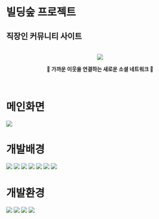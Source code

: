 # <b>빌딩숲 프로젝트</b> 
## <b> 직장인 커뮤니티 사이트 </b>
<br>
<div align="center">
    <img src="./src/main/webapp/asset/img/logo.png" style="margin:auto;">
    <p><b>💌 가까운 이웃을 연결하는 새로운 소셜 네트워크 💌</b>
</div>
<br>

# <b>메인화면 </b>
<img src="readImg/mainGif.gif">

<br>

# <b>개발배경</b> 
<img src="./readImg/개발배경.PNG">
<img src="./readImg/개발배경2.PNG">
<img src="./readImg/개발배경3.PNG">
<img src="./readImg/개발배경4.PNG">
<img src="./readImg/개발배경5.PNG">
<img src="./readImg/개발배경6.PNG">
<img src="./readImg/개발배경7.PNG">

<br>

# <b>개발환경</b> 
<img src="./readImg/개발환경1.PNG">
<img src="./readImg/개발환경2.PNG">
<img src="./readImg/개발언어.PNG">
<img src="./readImg/개발기간.PNG">